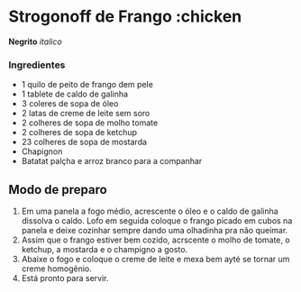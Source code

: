 # Strogonoff de Frango :chicken
**Negrito** _italico_
### Ingredientes
 - 1 quilo de peito de frango dem pele
 - 1 tablete de caldo de galinha
 - 3 coleres de sopa de óleo
 - 2 latas de creme de leite sem soro
 - 2 colheres de sopa de molho tomate
 - 2 colheres de sopa de ketchup
 - 23 colheres de sopa de mostarda
 - Chapignon
 - Batatat palçha e arroz branco para a companhar
## Modo de preparo 
 1. Em uma panela a fogo médio, acrescente o óleo e o caldo de galinha dissolva o caldo. Lofo em seguida coloque o frango picado em cubos na panela e deixe cozinhar sempre dando uma olhadinha pra não queimar.
 2. Assim que o frango estiver bem cozido, acrscente o molho de tomate, o ketchup, a mostarda e o champigno a gosto.
 3. Abaixe o fogo e coloque o creme de leite e mexa bem ayté se tornar um creme homogênio.
 4. Está pronto para servir.
